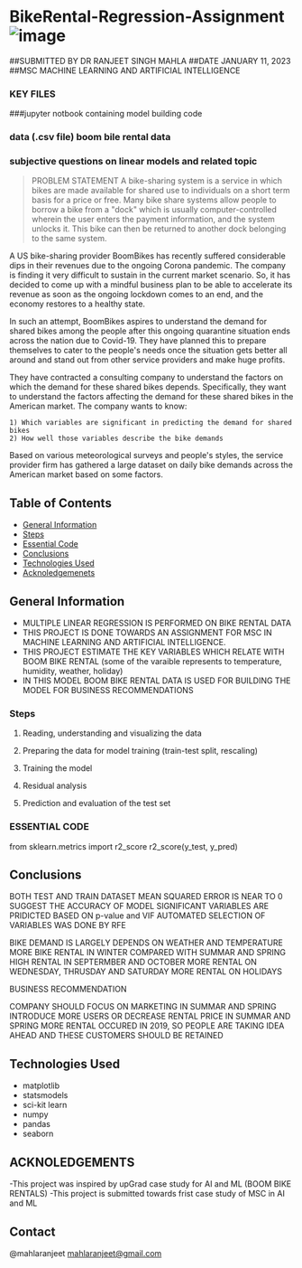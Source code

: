 # BikeRental-Regression-Assignment![image](https://user-images.githubusercontent.com/6258852/211809625-a9620c78-e86f-47ed-aacc-f76fa933b9ed.png)


##SUBMITTED BY DR RANJEET SINGH MAHLA
##DATE JANUARY 11, 2023
##MSC MACHINE LEARNING AND ARTIFICIAL INTELLIGENCE 


### KEY FILES
###jupyter notbook containing model building code
### data (.csv file) boom bile rental data
### subjective questions on linear models and related topic

> PROBLEM STATEMENT
A bike-sharing system is a service in which bikes are made available for shared use to individuals on a short term basis for a price or free. Many bike share systems allow people to borrow a bike from a "dock" which is usually computer-controlled wherein the user enters the payment information, and the system unlocks it. This bike can then be returned to another dock belonging to the same system.


A US bike-sharing provider BoomBikes has recently suffered considerable dips in their revenues due to the ongoing Corona pandemic. The company is finding it very difficult to sustain in the current market scenario. So, it has decided to come up with a mindful business plan to be able to accelerate its revenue as soon as the ongoing lockdown comes to an end, and the economy restores to a healthy state. 


In such an attempt, BoomBikes aspires to understand the demand for shared bikes among the people after this ongoing quarantine situation ends across the nation due to Covid-19. They have planned this to prepare themselves to cater to the people's needs once the situation gets better all around and stand out from other service providers and make huge profits.


They have contracted a consulting company to understand the factors on which the demand for these shared bikes depends. Specifically, they want to understand the factors affecting the demand for these shared bikes in the American market. The company wants to know:

    1) Which variables are significant in predicting the demand for shared bikes
    2) How well those variables describe the bike demands

Based on various meteorological surveys and people's styles, the service provider firm has gathered a large dataset on daily bike demands across the American market based on some factors. 


## Table of Contents
* [General Information](#general-information)
* [Steps](#steps)
* [Essential Code](#essentai-code)
* [Conclusions](#conclusions)
* [Technologies Used](#technologies-used)
* [Acknoledgemenets](#acknoledgements)


<!-- You can include any other section that is pertinent to your problem -->

## General Information
- MULTIPLE LINEAR REGRESSION IS PERFORMED ON BIKE RENTAL DATA
- THIS PROJECT IS DONE TOWARDS AN ASSIGNMENT FOR MSC IN MACHINE LEARNING AND ARTIFICIAL INTELLIGENCE. 
- THIS PROJECT ESTIMATE THE KEY VARIABLES WHICH RELATE WITH BOOM BIKE RENTAL (some of the varaible represents to temperature, humidity, weather, holiday)
- IN THIS MODEL BOOM BIKE RENTAL DATA IS USED FOR BUILDING THE MODEL FOR BUSINESS RECOMMENDATIONS

### Steps 

1) Reading, understanding and visualizing the data

2) Preparing the data for model training (train-test split, rescaling)

3) Training the model

4) Residual analysis

5) Prediction and evaluation of the test set

### ESSENTIAL CODE 
from sklearn.metrics import r2_score
r2_score(y_test, y_pred)


<!-- You don't have to answer all the questions - just the ones relevant to your project. -->

## Conclusions
BOTH TEST AND TRAIN DATASET MEAN SQUARED ERROR IS NEAR TO 0 SUGGEST THE ACCURACY OF MODEL
SIGNIFICANT VARIABLES ARE PRIDICTED BASED ON p-value and VIF
AUTOMATED SELECTION OF VARIABLES WAS DONE BY RFE


BIKE DEMAND IS LARGELY DEPENDS ON WEATHER AND TEMPERATURE
MORE BIKE RENTAL IN WINTER COMPARED WITH SUMMAR AND SPRING
HIGH RENTAL IN SEPTERMBER AND OCTOBER
MORE RENTAL ON WEDNESDAY, THRUSDAY AND SATURDAY 
MORE RENTAL ON HOLIDAYS


BUSINESS RECOMMENDATION

COMPANY SHOULD FOCUS ON MARKETING IN SUMMAR AND SPRING
INTRODUCE MORE USERS OR DECREASE RENTAL PRICE IN SUMMAR AND SPRING
MORE RENTAL OCCURED IN 2019, SO PEOPLE ARE TAKING IDEA AHEAD AND THESE CUSTOMERS SHOULD BE RETAINED 
<!-- You don't have to answer all the questions - just the ones relevant to your project. -->


## Technologies Used
- matplotlib
- statsmodels
- sci-kit learn
- numpy
- pandas
- seaborn

<!-- As the libraries versions keep on changing, it is recommended to mention the version of library used in this project -->

## ACKNOLEDGEMENTS
-This project was inspired by upGrad case study for AI and ML (BOOM BIKE RENTALS)
-This project is submitted towards frist case study of MSC in AI and ML 

## Contact
@mahlaranjeet
mahlaranjeet@gmail.com
